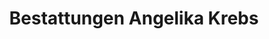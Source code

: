 ---
title: "Bestattungen Angelika Krebs"
url: /panketal/bestattungen-angelika-krebs/
shop: Bestattungen
---